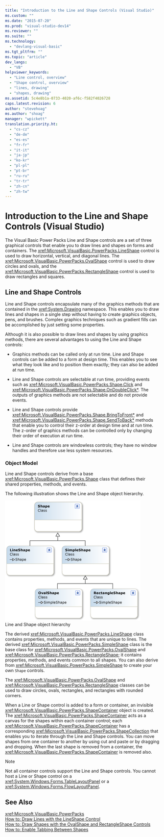 ```yaml
---
title: "Introduction to the Line and Shape Controls (Visual Studio)"
ms.custom: ""
ms.date: "2015-07-20"
ms.prod: "visual-studio-dev14"
ms.reviewer: ""
ms.suite: ""
ms.technology: 
  - "devlang-visual-basic"
ms.tgt_pltfrm: ""
ms.topic: "article"
dev_langs: 
  - "VB"
helpviewer_keywords: 
  - "Line control, overview"
  - "Shape control, overview"
  - "lines, drawing"
  - "shapes, drawing"
ms.assetid: 5c4e8b1a-0733-4020-af6c-f582f4026728
caps.latest.revision: 6
author: "stevehoag"
ms.author: "shoag"
manager: "wpickett"
translation.priority.ht: 
  - "cs-cz"
  - "de-de"
  - "es-es"
  - "fr-fr"
  - "it-it"
  - "ja-jp"
  - "ko-kr"
  - "pl-pl"
  - "pt-br"
  - "ru-ru"
  - "tr-tr"
  - "zh-cn"
  - "zh-tw"
---
```

# Introduction to the Line and Shape Controls (Visual Studio)
The Visual Basic Power Packs Line and Shape controls are a set of three graphical controls that enable you to draw lines and shapes on forms and containers. The <xref:Microsoft.VisualBasic.PowerPacks.LineShape> control is used to draw horizontal, vertical, and diagonal lines. The <xref:Microsoft.VisualBasic.PowerPacks.OvalShape> control is used to draw circles and ovals, and the <xref:Microsoft.VisualBasic.PowerPacks.RectangleShape> control is used to draw rectangles and squares.  
  
## Line and Shape Controls  
 Line and Shape controls encapsulate many of the graphics methods that are contained in the <xref:System.Drawing> namespace. This enables you to draw lines and shapes in a single step without having to create graphics objects, pens, and brushes. Complex graphics techniques such as gradient fills can be accomplished by just setting some properties.  
  
 Although it is also possible to draw lines and shapes by using graphics methods, there are several advantages to using the Line and Shape controls:  
  
-   Graphics methods can be called only at run time. Line and Shape controls can be added to a form at design time. This enables you to see what they look like and to position them exactly; they can also be added at run time.  
  
-   Line and Shape controls are selectable at run time, providing events such as <xref:Microsoft.VisualBasic.PowerPacks.Shape.Click> and <xref:Microsoft.VisualBasic.PowerPacks.Shape.OnDoubleClick*>. The outputs of graphics methods are not selectable and do not provide events.  
  
-   Line and Shape controls provide <xref:Microsoft.VisualBasic.PowerPacks.Shape.BringToFront*> and <xref:Microsoft.VisualBasic.PowerPacks.Shape.SendToBack*> methods that enable you to control their z-order at design time and at run time. The z-order of graphics methods can be controlled only by changing their order of execution at run time.  
  
-   Line and Shape controls are windowless controls; they have no window handles and therefore use less system resources.  
  
### Object Model  
 Line and Shape controls derive from a base <xref:Microsoft.VisualBasic.PowerPacks.Shape> class that defines their shared properties, methods, and events.  
  
 The following illustration shows the Line and Shape object hierarchy.  
  
 ![A diagram of the Line and Shape object hierarchy](../../../visual-basic\developing-apps\windows-forms/media/lineshapeobject.png "LineShapeObject")  
Line and Shape object hierarchy  
  
 The derived <xref:Microsoft.VisualBasic.PowerPacks.LineShape> class contains properties, methods, and events that are unique to lines. The derived <xref:Microsoft.VisualBasic.PowerPacks.SimpleShape> class is the base class for <xref:Microsoft.VisualBasic.PowerPacks.OvalShape> and <xref:Microsoft.VisualBasic.PowerPacks.RectangleShape>; it contains properties, methods, and events common to all shapes. You can also derive from <xref:Microsoft.VisualBasic.PowerPacks.SimpleShape> to create your own `Shape` controls.  
  
 The <xref:Microsoft.VisualBasic.PowerPacks.OvalShape> and <xref:Microsoft.VisualBasic.PowerPacks.RectangleShape> classes can be used to draw circles, ovals, rectangles, and rectangles with rounded corners.  
  
 When a Line or Shape control is added to a form or container, an invisible <xref:Microsoft.VisualBasic.PowerPacks.ShapeContainer> object is created. The <xref:Microsoft.VisualBasic.PowerPacks.ShapeContainer> acts as a canvas for the shapes within each container control; each <xref:Microsoft.VisualBasic.PowerPacks.ShapeContainer> has a corresponding <xref:Microsoft.VisualBasic.PowerPacks.ShapeCollection> that enables you to iterate through the Line and Shape controls. You can move shapes from one container to another by using cut and paste or by dragging and dropping. When the last shape is removed from a container, the <xref:Microsoft.VisualBasic.PowerPacks.ShapeContainer> is removed also.  
  
> [!NOTE]
>  Not all container controls support the Line and Shape controls. You cannot host a Line or Shape control on a <xref:System.Windows.Forms.TableLayoutPanel> or a <xref:System.Windows.Forms.FlowLayoutPanel>.  
  
## See Also  
 <xref:Microsoft.VisualBasic.PowerPacks>   
 [How to: Draw Lines with the LineShape Control](../../../visual-basic\developing-apps\windows-forms/how-to-draw-lines-with-the-lineshape-control-visual-studio.md)   
 [How to: Draw Shapes with the OvalShape and RectangleShape Controls](../../../visual-basic\developing-apps\windows-forms/how-to-draw-shapes-with-the-ovalshape-and-rectangleshape-controls.md)   
 [How to: Enable Tabbing Between Shapes](../../../visual-basic\developing-apps\windows-forms/how-to-enable-tabbing-between-shapes-visual-studio.md)